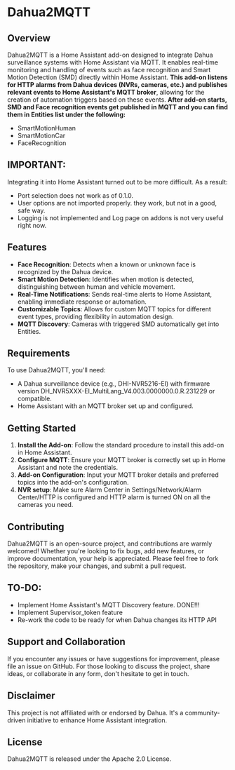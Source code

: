 # Dahua2MQTT

## Overview
Dahua2MQTT is a Home Assistant add-on designed to integrate Dahua surveillance systems with Home Assistant via MQTT. It enables real-time monitoring and handling of events such as face recognition and Smart Motion Detection (SMD) directly within Home Assistant. **This add-on listens for HTTP alarms from Dahua devices (NVRs, cameras, etc.) and publishes relevant events to Home Assistant's MQTT broker**, allowing for the creation of automation triggers based on these events.
**After add-on starts, SMD and Face recognition events get published in MQTT and you can find them in Entities list under the following:**
- SmartMotionHuman
- SmartMotionCar
- FaceRecognition

## IMPORTANT:
Integrating it into Home Assistant turned out to be more difficult. As a result:
- Port selection does not work as of 0.1.0.
- User options are not imported properly. they work, but not in a good, safe way.
- Logging is not implemented and Log page on addons is not very useful right now.

## Features
- **Face Recognition**: Detects when a known or unknown face is recognized by the Dahua device.
- **Smart Motion Detection**: Identifies when motion is detected, distinguishing between human and vehicle movement.
- **Real-Time Notifications**: Sends real-time alerts to Home Assistant, enabling immediate response or automation.
- **Customizable Topics**: Allows for custom MQTT topics for different event types, providing flexibility in automation design.
- **MQTT Discovery**: Cameras with triggered SMD automatically get into Entities.

## Requirements
To use Dahua2MQTT, you'll need:
- A Dahua surveillance device (e.g., DHI-NVR5216-EI) with firmware version DH_NVR5XXX-EI_MultiLang_V4.003.0000000.0.R.231229 or compatible.
- Home Assistant with an MQTT broker set up and configured.

## Getting Started
1. **Install the Add-on**: Follow the standard procedure to install this add-on in Home Assistant.
2. **Configure MQTT**: Ensure your MQTT broker is correctly set up in Home Assistant and note the credentials.
3. **Add-on Configuration**: Input your MQTT broker details and preferred topics into the add-on's configuration.
4. **NVR setup**: Make sure Alarm Center in Settings/Network/Alarm Center/HTTP is configured and HTTP alarm is turned ON on all the cameras you need.

## Contributing
Dahua2MQTT is an open-source project, and contributions are warmly welcomed! Whether you're looking to fix bugs, add new features, or improve documentation, your help is appreciated. Please feel free to fork the repository, make your changes, and submit a pull request.

## TO-DO:
- Implement Home Assistant's MQTT Discovery feature. DONE!!!
- Implement Supervisor_token feature
- Re-work the code to be ready for when Dahua changes its HTTP API

## Support and Collaboration
If you encounter any issues or have suggestions for improvement, please file an issue on GitHub. For those looking to discuss the project, share ideas, or collaborate in any form, don't hesitate to get in touch.

## Disclaimer
This project is not affiliated with or endorsed by Dahua. It's a community-driven initiative to enhance Home Assistant integration.

## License
Dahua2MQTT is released under the Apache 2.0 License.
